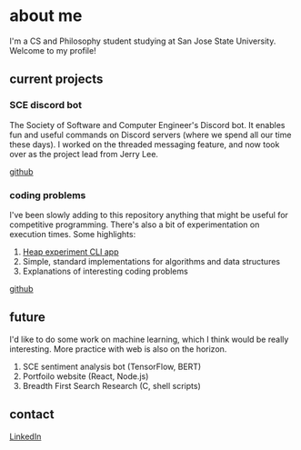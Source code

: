 # about me

I'm a CS and Philosophy student studying at San Jose State University. Welcome to my profile!

## current projects

### SCE discord bot

The Society of Software and Computer Engineer's Discord bot. It enables fun and useful commands on Discord servers (where we spend all our time these days). I worked on the threaded messaging feature, and now took over as the project lead from Jerry Lee.

[github](https://github.com/SCE-Development/SCE-discord-bot)

### coding problems

I've been slowly adding to this repository anything that might be useful for competitive programming. There's also a bit of experimentation on execution times. Some highlights:

1. [Heap experiment CLI app](https://github.com/charlotte-zhuang/heap-experiments)
2. Simple, standard implementations for algorithms and data structures
3. Explanations of interesting coding problems

[github](https://github.com/charlotte-zhuang/coding-problems)

## future

I'd like to do some work on machine learning, which I think would be really interesting. More practice with web is also on the horizon.

1. SCE sentiment analysis bot (TensorFlow, BERT)
2. Portfoilo website (React, Node.js)
3. Breadth First Search Research (C, shell scripts)

## contact

[LinkedIn](https://www.linkedin.com/in/charlotte-zhuang/)
